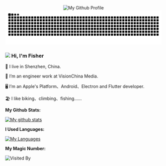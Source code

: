 <div style="text-align:center">
  <img src="https://p.ipic.vip/dsbb0u.gif" alt="My Github Profile" style="width: 600px; height: auto;" />
</div>

<picture>
  <source media="(prefers-color-scheme: dark)" srcset="https://raw.githubusercontent.com/fisher158163/fisher158163/output/github-contribution-grid-snake-dark.svg">
  <source media="(prefers-color-scheme: light)" srcset="https://raw.githubusercontent.com/fisher158163/fisher158163/output/github-contribution-grid-snake.svg">
  <img alt="github contribution grid snake animation" src="https://raw.githubusercontent.com/fisher158163/fisher158163/output/github-contribution-grid-snake.svg">
</picture>

<!--<h3>
 <img src="assets/hello.gif" width="64"/>
  Hi, I'm Fisher
</h3>-->

<!--<h3>
 <img src="assets/drag.gif" width="64"/>
  Hi, I'm Fisher
</h3>-->

<h3>
 <img src="https://p.ipic.vip/67yvjm.gif" width="64"/>
  Hi, I'm Fisher
</h3>

<!--<h3>
 <img src="https://github.com/fisher158163/fisher158163/blob/main/assets/hello.gif" width="64"/>
  Hi, I'm Fisher
</h3>-->

📍 I live in Shenzhen, China.

🏢 I’m an engineer work at VisionChina Media.

🖥 I’m an  Apple's Platform、Android、Electron and Flutter developer.

🏖 I like biking、climbing、fishing......

**My Github Stats:**

[![My github stats](https://github-readme-stats.vercel.app/api?username=fisher158163&count_private=true&show_icons=true&theme=buefy&hide=contribs,prs,issues)](https://github.com/fisher158163) 

**I Used Languages:**

[![My Languages](https://github-readme-stats.vercel.app/api/top-langs/?username=fisher158163&layout=compact&langs_count=8&theme=buefy)](https://github.com/fisher158163)

**My Magic Number:**

![Visited By](https://count.getloli.com/get/@fisher158163?theme=gelbooru)